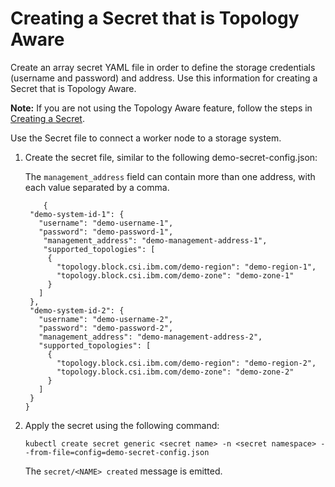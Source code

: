 # Creating a Secret that is Topology Aware

Create an array secret YAML file in order to define the storage credentials (username and password) and address. Use this information for creating a Secret that is Topology Aware.

**Note:** If you are not using the Topology Aware feature, follow the steps in [Creating a Secret](csi_ug_config_create_secret.md).

Use the Secret file to connect a worker node to a storage system.

1. Create the secret file, similar to the following demo-secret-config.json:

    The `management_address` field can contain more than one address, with each value separated by a comma.

    ```
        {
     "demo-system-id-1": {
       "username": "demo-username-1",
       "password": "demo-password-1",
        "management_address": "demo-management-address-1",
        "supported_topologies": [
         {
           "topology.block.csi.ibm.com/demo-region": "demo-region-1",
           "topology.block.csi.ibm.com/demo-zone": "demo-zone-1"
         }
       ]
     },
     "demo-system-id-2": {
       "username": "demo-username-2",
       "password": "demo-password-2",
       "management_address": "demo-management-address-2",
       "supported_topologies": [
         {
           "topology.block.csi.ibm.com/demo-region": "demo-region-2",
           "topology.block.csi.ibm.com/demo-zone": "demo-zone-2"
         }
       ]
     }
   }
     ```
       
2. Apply the secret using the following command:

    `kubectl create secret generic <secret name> -n <secret namespace> --from-file=config=demo-secret-config.json`
    

     The `secret/<NAME> created` message is emitted.
 
